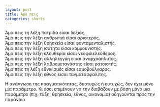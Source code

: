 ```yaml
---
layout: post
title: Άμα πεις
categories: shorts
---
```


Άμα πεις τη λέξη πατρίδα είσαι δεξιός.  
Άμα πεις την λέξη ανθρωπιά είσαι αριστερός.  
Άμα πεις την λέξη θρησκεία είσαι φονταμενταλιστής.  
Άμα πεις την λέξη ισότητα είσαι κομμουνιστής.  
Άμα πεις την λέξη ελευθερία είσαι νεοφιλελεύθερος.  
Άμα πεις την λέξη αλληλεγγύη είσαι αναρχοάπλυτος.  
Άμα πεις την λέξη λαθρομετανάστης είσαι ρατσιστής.  
Άμα πεις τη λέξη εθνικισμός είσαι εαμοβούλγαρος.  
Άμα πεις την λέξη έθνος είσαι ταγματασφαλίτης.  

Η ανάγνωση της πραγματικότητας, δυστυχώς ή ευτυχώς, δεν έχει μόνο μια παράμετρο. Κι όσοι επιμένουν να την διαβάζουν με βάση μόνο μια παράμετρο (π.χ. τάξη, θρησκεία, έθνος, οικονομία) οδηγούνται προς την παράνοια.